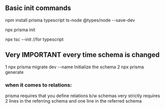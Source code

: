 
## Basic init commands
npm install prisma typescript ts-node @types/node --save-dev

npx prisma init

npx tsc --init   //for typescript

## Very IMPORTANT every time schema is changed
1 npx prisma migrate dev --name Initialize the schema
2 npx prisma generate


### when it comes to relations:
prisma requires that you define relations b/w schemas very strictly 
requires 2 lines in the referring schema and one line in the referred schema

